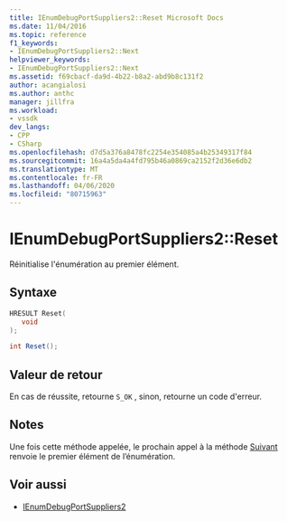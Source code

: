 ```yaml
---
title: IEnumDebugPortSuppliers2::Reset Microsoft Docs
ms.date: 11/04/2016
ms.topic: reference
f1_keywords:
- IEnumDebugPortSuppliers2::Next
helpviewer_keywords:
- IEnumDebugPortSuppliers2::Next
ms.assetid: f69cbacf-da9d-4b22-b8a2-abd9b8c131f2
author: acangialosi
ms.author: anthc
manager: jillfra
ms.workload:
- vssdk
dev_langs:
- CPP
- CSharp
ms.openlocfilehash: d7d5a376a8478fc2254e354085a4b25349317f84
ms.sourcegitcommit: 16a4a5da4a4fd795b46a0869ca2152f2d36e6db2
ms.translationtype: MT
ms.contentlocale: fr-FR
ms.lasthandoff: 04/06/2020
ms.locfileid: "80715963"
---
```

# <a name="ienumdebugportsuppliers2reset"></a>IEnumDebugPortSuppliers2::Reset
Réinitialise l'énumération au premier élément.

## <a name="syntax"></a>Syntaxe

```cpp
HRESULT Reset(
   void
);
```

```csharp
int Reset();
```

## <a name="return-value"></a>Valeur de retour
 En cas de réussite, retourne `S_OK` , sinon, retourne un code d'erreur.

## <a name="remarks"></a>Notes
 Une fois cette méthode appelée, le prochain appel à la méthode [Suivant](../../../extensibility/debugger/reference/ienumdebugportsuppliers2-next.md) renvoie le premier élément de l’énumération.

## <a name="see-also"></a>Voir aussi
- [IEnumDebugPortSuppliers2](../../../extensibility/debugger/reference/ienumdebugportsuppliers2.md)
